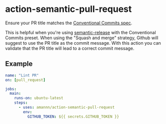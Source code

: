 # action-semantic-pull-request

Ensure your PR title matches the [Conventional Commits spec](https://www.conventionalcommits.org/).

This is helpful when you're using [semantic-release](https://github.com/semantic-release/semantic-release) with the Conventional Commits preset. When using the "Squash and merge" strategy, Github will suggest to use the PR title as the commit message. With this action you can validate that the PR title will lead to a correct commit message.

## Example

```yml
name: "Lint PR"
on: [pull_request]

jobs:
  main:
    runs-on: ubuntu-latest
    steps:
      - uses: amannn/action-semantic-pull-request
        env:
          GITHUB_TOKEN: ${{ secrets.GITHUB_TOKEN }}
```

